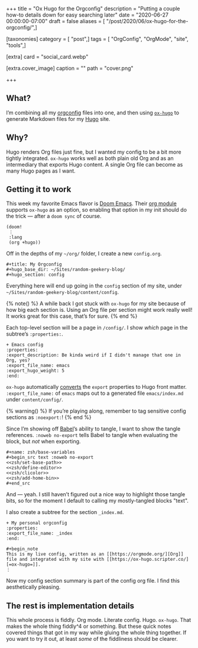 +++
title = "Ox Hugo for the Orgconfig"
description = "Putting a couple how-to details down for easy searching later"
date = "2020-06-27 00:00:00-07:00"
draft = false
aliases = [ "/post/2020/06/ox-hugo-for-the-orgconfig/",]

[taxonomies]
category = [ "post",]
tags = [ "OrgConfig", "OrgMode", "site", "tools",]

[extra]
card = "social_card.webp"

[extra.cover_image]
caption = ""
path = "cover.png"

+++

## What?

I’m combining all my [orgconfig][] files into one, and then using
[`ox-hugo`][ox-hugo] to generate Markdown files for my [Hugo][hugo] site.

## Why?

Hugo renders Org files just fine, but I wanted my config to be a bit more
tightly integrated.  `ox-hugo` works well as both plain old Org and as an
intermediary that exports Hugo content.  A single Org file can become as many
Hugo pages as I want.

## Getting it to work

This week my favorite Emacs flavor is [Doom Emacs][doom-emacs].  Their [org
module][org-module] supports `ox-hugo` as an option, so enabling that option in
my init should do the trick — after a `doom sync` of course.

``` elisp
(doom!
 ⋮
 :lang
 (org +hugo))
```

Off in the depths of my `~/org/` folder, I create a new `config.org`.

    #+title: My Orgconfig
    #+hugo_base_dir: ~/Sites/random-geekery-blog/
    #+hugo_section: config

Everything here will end up going in the `config` section of my site, under
`~/Sites/random-geekery-blog/content/config`.

{% note() %}
A while back I got stuck with `ox-hugo` for my site because of how big each
section is.  Using an Org file per section might work really well!  It works
great for this case, that’s for sure.
{% end %}

Each top-level section will be a page in `/config/`. I show *which* page in the
subtree’s `:properties:`.

    + Emacs config
    :properties:
    :export_description: Be kinda weird if I didn't manage that one in Org, yes?
    :export_file_name: emacs
    :export_hugo_weight: 5
    :end:

`ox-hugo` automatically [converts][] the `export` properties to Hugo front
matter.  `:export_file_name:` of `emacs` maps out to a generated file
`emacs/index.md` under `content/config/`.

{% warning() %}
If you’re playing along, remember to tag sensitive config sections as
`:noexport:`!
{% end %}

Since I’m showing off [Babel][babel]’s ability to tangle, I want to show the
tangle references.  `:noweb no-export` tells Babel to tangle when evaluating
the block, but *not* when exporting.

    #+name: zsh/base-variables
    #+begin_src text :noweb no-export
    <<zsh/set-base-path>>
    <<zsh/define-editor>>
    <<zsh/clicolor>>
    <<zsh/add-home-bin>>
    #+end_src

And — yeah.  I still haven’t figured out a nice way to highlight those tangle
bits, so for the moment I default to calling my mostly-tangled blocks "text".

I also create a subtree for the section `_index.md`.

    + My personal orgconfig
    :properties:
    :export_file_name: _index
    :end:

    #+begin_note
    This is my live config, written as an [[https://orgmode.org/][Org]] file and integrated with my site with [[https://ox-hugo.scripter.co/][=ox-hugo=]].
    ⋮

Now my config section summary is part of the config org file.  I find this
aesthetically pleasing.

## The rest is implementation details

This whole process is fiddly.  Org mode.  Literate config.  Hugo.  `ox-hugo`.
That makes the whole thing fiddly^4 or something.  But these quick notes
covered things that got in my way while gluing the whole thing together.  If
you want to try it out, at least *some* of the fiddliness should be clearer.

[orgconfig]: /tags/orgconfig
[ox-hugo]: https://ox-hugo.scripter.co
[hugo]: https://gohugo.io
[doom-emacs]: https://github.com/hlissner/doom-emacs
[org-module]: https://github.com/hlissner/doom-emacs/tree/develop/modules/lang/org
[converts]: https://ox-hugo.scripter.co/doc/org-meta-data-to-hugo-front-matter/%5D
[babel]: https://orgmode.org/worg/org-contrib/babel/intro.html